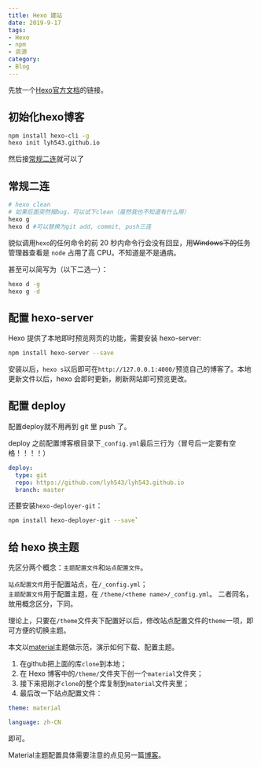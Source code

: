 ```yaml
---
title: Hexo 建站
date: 2019-9-17
tags:
- Hexo
- npm
- 资源
category:
- Blog
---
```


先放一个[Hexo官方文档](https://hexo.io/zh-cn/docs/)的链接。

## 初始化hexo博客

```bash
npm install hexo-cli -g
hexo init lyh543.github.io
```

然后接[常规二连](#常规二连)就可以了

## 常规二连

```bash
# hexo clean
# 如果后面突然报bug，可以试下clean（虽然我也不知道有什么用）
hexo g
hexo d #可以替换为git add, commit, push三连
```

貌似调用`hexo`的任何命令的前 20 秒内命令行会没有回显，用~~Windows下的~~任务管理器查看是 `node` 占用了高 CPU。不知道是不是通病。

甚至可以简写为（以下二选一）：

```bash
hexo d -g
hexo g -d
```

## 配置 hexo-server

Hexo 提供了本地即时预览网页的功能，需要安装 hexo-server:

```bash
npm install hexo-server --save
```

安装以后，`hexo s`以后即可在`http://127.0.0.1:4000/`预览自己的博客了。本地更新文件以后，hexo 会即时更新，刷新网站即可预览更改。

## 配置 deploy

配置deploy就不用再到 git 里 push 了。

deploy 之前配置博客根目录下`_config.yml`最后三行为（冒号后一定要有空格！！！！）

```yml
deploy:
  type: git
  repo: https://github.com/lyh543/lyh543.github.io
  branch: master
```
  
还要安装`hexo-deployer-git`：

```bash
npm install hexo-deployer-git --save`
```

## 给 hexo 换主题

先区分两个概念：`主题配置文件`和`站点配置文件`。

`站点配置文件`用于配置站点，在`/_config.yml`；  
`主题配置文件`用于配置主题，在 `/theme/<theme name>/_config.yml`。
二者同名，故用概念区分，下同。

理论上，只要在`/theme`文件夹下配置好以后，修改站点配置文件的`theme`一项，即可方便的切换主题。

本文以[material](https://github.com/viosey/hexo-theme-material/)主题做示范，演示如何下载、配置主题。

1. 在github把上面的库`clone`到本地；
2. 在 Hexo 博客中的`/theme/`文件夹下创一个`material`文件夹；
3. 接下来把刚才`clone`的整个库复制到`material`文件夹里；
4. 最后改一下站点配置文件：

```yml
theme: material

language: zh-CN
```

即可。

Material主题配置具体需要注意的点见另一篇[博客](../Hexo_Material主题配置)。
